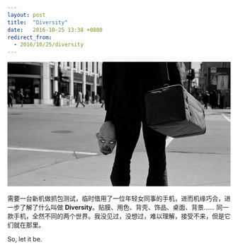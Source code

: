 ```yaml
---
layout: post
title:  "Diversity"
date:   2016-10-25 13:38 +0800
redirect_from:
  - 2016/10/25/diversity
---
```


![why so serious](/files/2016/10/25/joker.png)

需要一台新机做抓包测试，临时借用了一位年轻女同事的手机，进而机缘巧合，进一步了解了什么叫做 **Diversity**。贴膜、用色、背壳、饰品、桌面、背景…… 同一款手机，全然不同的两个世界。我没见过，没想过，难以理解，接受不来，但是它们就在那里。

So, let it be.